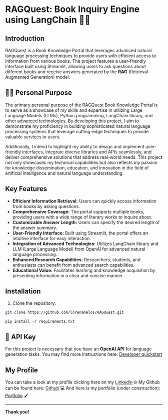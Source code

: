 # RAGQuest: Book Inquiry Engine using LangChain 🦜🔗

## Introduction
RAGQuest is a Book Knowledge Portal that leverages advanced natural language processing techniques to provide users with efficient access to information from various books. The project features a user-friendly interface built using Streamlit, allowing users to ask questions about different books and receive answers generated by the **RAG** (Retrieval-Augmented Generation) model.


## 👩‍💻	Personal Purpose
The primary personal purpose of the RAGQuest Book Knowledge Portal is to serve as a showcase of my skills and expertise in utilizing Large Language Models (LLMs), Python programming, LangChain library, and other advanced technologies. By developing this project, I aim to demonstrate my proficiency in building sophisticated natural language processing systems that leverage cutting-edge techniques to provide valuable services to users.

Additionally, I intend to highlight my ability to design and implement user-friendly interfaces, integrate diverse libraries and APIs seamlessly, and deliver comprehensive solutions that address real-world needs. This project not only showcases my technical capabilities but also reflects my passion for knowledge dissemination, education, and innovation in the field of artificial intelligence and natural language understanding.


## Key Features
- **Efficient Information Retrieval:** Users can quickly access information from books by asking questions.
- **Comprehensive Coverage:** The portal supports multiple books, providing users with a wide range of literary works to inquire about.
- **Customizable Answer Length:** Users can specify the desired length of the answer summary.
- **User-Friendly Interface:** Built using Streamlit, the portal offers an intuitive interface for easy interaction.
- **Integration of Advanced Technologies:** Utilizes LangChain library and LLM (Large Language Model) from OpenAI for advanced natural language processing.
- **Enhanced Research Capabilities:** Researchers, students, and enthusiasts can benefit from advanced search capabilities.
- **Educational Value:** Facilitates learning and knowledge acquisition by presenting information in a clear and concise manner.

## Installation 
1. Clone the repository:
```bash
git clone https://github.com/lorenamelos/RAGQuest.git
```
```   
pip install -r requirements.txt
```

## 🔑 API Key 

For this project is necessary that you have an **OpenAI API** for language generation tasks. You may find more instructions here: [Developer quickstart](https://platform.openai.com/docs/quickstart)

## My Profile

You can take a look at my profile clicking here on my [Linkedin](www.linkedin.com/in/lorenamelodev) 🌐
My Github can be found here: [Github](https://github.com/lorenamelos/) 💻
And here is my portfolio (under construction): [Portfolio](https://troopl.com/lorenamelos) 🖌

<hr>

**Thank you!**


